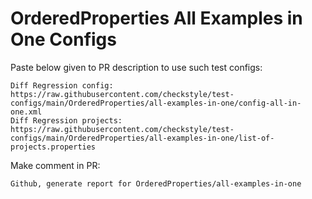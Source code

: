# OrderedProperties All Examples in One Configs
Paste below given to PR description to use such test configs:
```
Diff Regression config: https://raw.githubusercontent.com/checkstyle/test-configs/main/OrderedProperties/all-examples-in-one/config-all-in-one.xml
Diff Regression projects: https://raw.githubusercontent.com/checkstyle/test-configs/main/OrderedProperties/all-examples-in-one/list-of-projects.properties
```
Make comment in PR:
```
Github, generate report for OrderedProperties/all-examples-in-one
```
